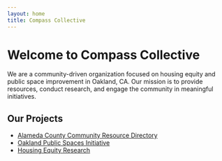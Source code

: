 ```yaml
---
layout: home
title: Compass Collective
---
```


# Welcome to Compass Collective

We are a community-driven organization focused on housing equity and public space improvement in Oakland, CA. Our mission is to provide resources, conduct research, and engage the community in meaningful initiatives.

## Our Projects

- [Alameda County Community Resource Directory](projects/alameda-county-community-resource-directory.html)
- [Oakland Public Spaces Initiative](projects/oakland-public-spaces-initiative.html)
- [Housing Equity Research](projects/housing-equity-research.html)

